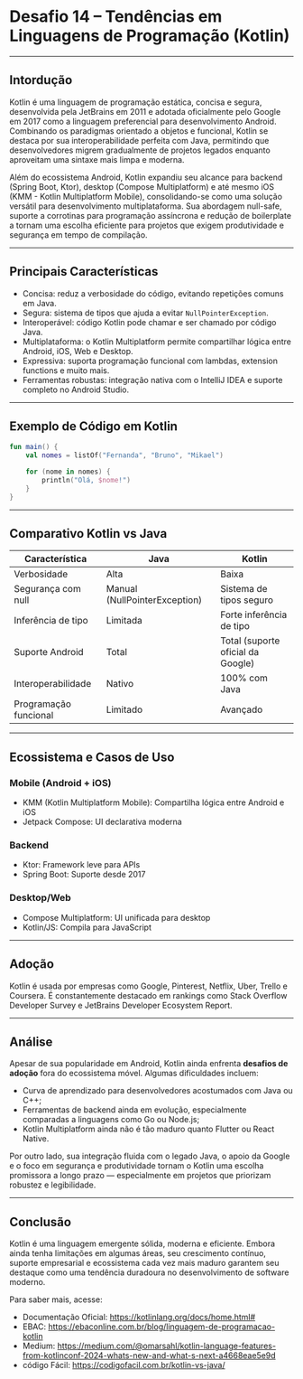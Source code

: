 
# Desafio 14 – Tendências em Linguagens de Programação (Kotlin)

---

## Intordução

Kotlin é uma linguagem de programação estática, concisa e segura, desenvolvida pela JetBrains em 2011 e adotada oficialmente pelo Google em 2017 como a linguagem preferencial para desenvolvimento Android. Combinando os paradigmas orientado a objetos e funcional, Kotlin se destaca por sua interoperabilidade perfeita com Java, permitindo que desenvolvedores migrem gradualmente de projetos legados enquanto aproveitam uma sintaxe mais limpa e moderna.

Além do ecossistema Android, Kotlin expandiu seu alcance para backend (Spring Boot, Ktor), desktop (Compose Multiplatform) e até mesmo iOS (KMM - Kotlin Multiplatform Mobile), consolidando-se como uma solução versátil para desenvolvimento multiplataforma. Sua abordagem null-safe, suporte a corrotinas para programação assíncrona e redução de boilerplate a tornam uma escolha eficiente para projetos que exigem produtividade e segurança em tempo de compilação.

---

## Principais Características

- Concisa: reduz a verbosidade do código, evitando repetições comuns em Java.
- Segura: sistema de tipos que ajuda a evitar `NullPointerException`.
- Interoperável: código Kotlin pode chamar e ser chamado por código Java.
- Multiplataforma: o Kotlin Multiplatform permite compartilhar lógica entre Android, iOS, Web e Desktop.
- Expressiva: suporta programação funcional com lambdas, extension functions e muito mais.
- Ferramentas robustas: integração nativa com o IntelliJ IDEA e suporte completo no Android Studio.

---

## Exemplo de Código em Kotlin

```kotlin
fun main() {
    val nomes = listOf("Fernanda", "Bruno", "Mikael")

    for (nome in nomes) {
        println("Olá, $nome!")
    }
}

```

---

## Comparativo Kotlin vs Java

| Característica         | Java                             | Kotlin                            |
|------------------------|----------------------------------|-----------------------------------|
| Verbosidade            | Alta                             | Baixa                             |
| Segurança com null     | Manual (NullPointerException)    | Sistema de tipos seguro           |
| Inferência de tipo     | Limitada                         | Forte inferência de tipo          |
| Suporte Android        | Total                            | Total (suporte oficial da Google) |
| Interoperabilidade     | Nativo                           | 100% com Java                     |
| Programação funcional  | Limitado                         | Avançado                          |

---

## Ecossistema e Casos de Uso

### Mobile (Android + iOS)
- KMM (Kotlin Multiplatform Mobile): Compartilha lógica entre Android e iOS
- Jetpack Compose: UI declarativa moderna

### Backend
- Ktor: Framework leve para APIs
- Spring Boot: Suporte  desde 2017

### Desktop/Web
- Compose Multiplatform: UI unificada para desktop
- Kotlin/JS: Compila para JavaScript

---

## Adoção

Kotlin é usada por empresas como Google, Pinterest, Netflix, Uber, Trello e Coursera. É constantemente destacado em rankings como Stack Overflow Developer Survey e JetBrains Developer Ecosystem Report.

---

## Análise

Apesar de sua popularidade em Android, Kotlin ainda enfrenta **desafios de adoção** fora do ecossistema móvel. Algumas dificuldades incluem:

- Curva de aprendizado para desenvolvedores acostumados com Java ou C++;
- Ferramentas de backend ainda em evolução, especialmente comparadas a linguagens como Go ou Node.js;
- Kotlin Multiplatform ainda não é tão maduro quanto Flutter ou React Native.

Por outro lado, sua integração fluida com o legado Java, o apoio da Google e o foco em segurança e produtividade tornam o Kotlin uma escolha promissora a longo prazo — especialmente em projetos que priorizam robustez e legibilidade.

---

## Conclusão

Kotlin é uma linguagem emergente sólida, moderna e eficiente. Embora ainda tenha limitações em algumas áreas, seu crescimento contínuo, suporte empresarial e ecossistema cada vez mais maduro garantem seu destaque como uma tendência duradoura no desenvolvimento de software moderno.

Para saber mais, acesse:
- Documentação Oficial: https://kotlinlang.org/docs/home.html#
- EBAC: https://ebaconline.com.br/blog/linguagem-de-programacao-kotlin
- Medium: https://medium.com/@omarsahl/kotlin-language-features-from-kotlinconf-2024-whats-new-and-what-s-next-a4668eae5e9d
- código Fácil: https://codigofacil.com.br/kotlin-vs-java/
